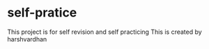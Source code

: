 # self-pratice
This project is for self revision and self practicing
This is created by harshvardhan
